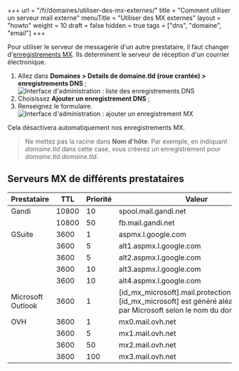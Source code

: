 +++
url = "/fr/domaines/utiliser-des-mx-externes/"
title = "Comment utiliser un serveur mail externe"
menuTitle = "Utiliser des MX externes"
layout = "howto"
weight = 10
draft = false
hidden = true
tags = ["dns", "domaine", "email"]
+++

Pour utiliser le serveur de messagerie d'un autre prestataire, il faut changer d'[enregistrements MX](https://fr.wikipedia.org/wiki/Enregistrement_Mail_eXchanger). Ils determinent le serveur de réception d'un courrier électronique.

1. Allez dans **Domaines > Details de domaine.tld (roue crantée) > enregistrements DNS** ;
![Interface d'administration : liste des enregistrements DNS](/en/platform/domains/admin-panel_dns-record-list_fr.png)
2. Choisissez **Ajouter un enregistrement DNS** ;
3. Renseignez le formulaire.
![Interface d'administration : ajouter un enregistrement MX](/en/platform/domains/admin_panel_add-mx_fr.png)

Cela désactivera automatiquement nos enregistrements MX.

> Ne mettez pas la racine dans **Nom d'hôte**. Par exemple, en indiquant _domaine.tld_ dans cette case, vous créerez un enregistrement pour _domaine.tld.domaine.tld_.

## Serveurs MX de différents prestataires

Prestataire|TTL|Priorité|Valeur
---|---|---|---
Gandi|10800|10|spool.mail.gandi.net
||10800|50|fb.mail.gandi.net
GSuite|3600|1|aspmx.l.google.com
||3600|5|alt1.aspmx.l.google.com
||3600|5|alt2.aspmx.l.google.com
||3600|10|alt3.aspmx.l.google.com
||3600|10|alt4.aspmx.l.google.com
Microsoft Outlook|3600|1|[id_mx_microsoft].mail.protection.outlook.com<br>[id_mx_microsoft] est généré aléatoirement par Microsoft selon le nom du domaine
OVH|3600|1|mx0.mail.ovh.net
||3600|5|mx1.mail.ovh.net
||3600|50|mx2.mail.ovh.net
||3600|100|mx3.mail.ovh.net
